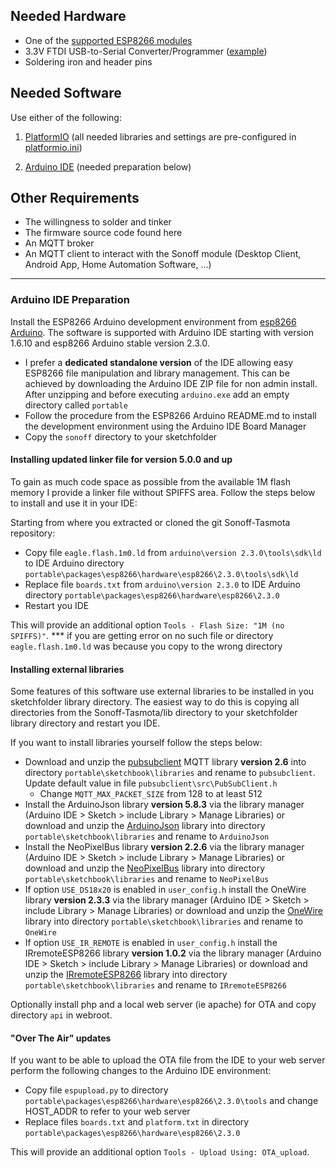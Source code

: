 ## Needed Hardware

* One of the [supported ESP8266 modules](https://github.com/arendst/Sonoff-Tasmota/blob/master/README.md)
* 3.3V FTDI USB-to-Serial Converter/Programmer ([example](https://www.sparkfun.com/products/9873))
* Soldering iron and header pins

## Needed Software

Use either of the following:

1. [PlatformIO](http://platformio.org) (all needed libraries and settings are pre-configured in [platformio.ini](https://github.com/arendst/Sonoff-Tasmota/blob/master/platformio.ini))

2. [Arduino IDE](https://www.arduino.cc/en/Main/Software) (needed preparation below)

## Other Requirements

* The willingness to solder and tinker
* The firmware source code found here
* An MQTT broker
* An MQTT client to interact with the Sonoff module (Desktop Client, Android App, Home Automation Software, ...)

----

### Arduino IDE Preparation

Install the ESP8266 Arduino development environment from [esp8266 Arduino](https://github.com/esp8266/Arduino). The software is supported with Arduino IDE starting with version 1.6.10 and esp8266 Arduino stable version 2.3.0.

- I prefer a **dedicated standalone version** of the IDE allowing easy ESP8266 file manipulation and library management. This can be achieved by downloading the Arduino IDE ZIP file for non admin install. After unzipping and before executing ``arduino.exe`` add an empty directory called ``portable``
- Follow the procedure from the ESP8266 Arduino README.md to install the development environment using the Arduino IDE Board Manager
- Copy the ``sonoff`` directory to your sketchfolder

#### Installing updated linker file for version 5.0.0 and up

To gain as much code space as possible from the available 1M flash memory I provide a linker file without SPIFFS area. Follow the steps below to install and use it in your IDE:

Starting from where you extracted or cloned the git Sonoff-Tasmota repository:
- Copy file ``eagle.flash.1m0.ld`` from ``arduino\version 2.3.0\tools\sdk\ld`` to IDE Arduino directory ``portable\packages\esp8266\hardware\esp8266\2.3.0\tools\sdk\ld``
- Replace file ``boards.txt`` from ``arduino\version 2.3.0`` to IDE Arduino directory ``portable\packages\esp8266\hardware\esp8266\2.3.0``
- Restart you IDE

This will provide an additional option ``Tools - Flash Size: "1M (no SPIFFS)"``.
*** if you are getting error on no such file or directory ``eagle.flash.1m0.ld`` was because you copy to the wrong directory

#### Installing external libraries

Some features of this software use external libraries to be installed in you sketchfolder library directory. The easiest way to do this is copying all directories from the Sonoff-Tasmota/lib directory to your sketchfolder library directory and restart you IDE.

If you want to install libraries yourself follow the steps below:
- Download and unzip the [pubsubclient](https://github.com/knolleary/pubsubclient/releases/tag/v2.6) MQTT library **version 2.6** into directory ``portable\sketchbook\libraries`` and rename to ``pubsubclient``. Update default value in file ``pubsubclient\src\PubSubClient.h``  
  - Change ``MQTT_MAX_PACKET_SIZE`` from 128 to at least 512  
- Install the ArduinoJson library **version 5.8.3** via the library manager (Arduino IDE > Sketch > include Library > Manage Libraries) or download and unzip the [ArduinoJson](https://github.com/bblanchon/ArduinoJson/releases/tag/v5.8.3
) library into directory ``portable\sketchbook\libraries`` and rename to ``ArduinoJson``
- Install the NeoPixelBus library **version 2.2.6** via the library manager (Arduino IDE > Sketch > include Library > Manage Libraries) or download and unzip the [NeoPixelBus](https://github.com/Makuna/NeoPixelBus/releases/tag/2.2.6) library  into directory ``portable\sketchbook\libraries`` and rename to ``NeoPixelBus``
- If option ``USE_DS18x20`` is enabled in ``user_config.h`` install the OneWire library **version 2.3.3** via the library manager (Arduino IDE > Sketch > include Library > Manage Libraries) or download and unzip the [OneWire](https://github.com/PaulStoffregen/OneWire/releases/tag/v2.3.3) library into directory ``portable\sketchbook\libraries`` and rename to ``OneWire``
- If option ``USE_IR_REMOTE`` is enabled in ``user_config.h`` install the IRremoteESP8266 library **version 1.0.2** via the library manager (Arduino IDE > Sketch > include Library > Manage Libraries) or download and unzip the [IRremoteESP8266](https://github.com/markszabo/IRremoteESP8266/releases/tag/v1.0.2) library into directory ``portable\sketchbook\libraries`` and rename to ``IRremoteESP8266``

Optionally install php and a local web server (ie apache) for OTA and copy directory ``api`` in webroot.

#### "Over The Air" updates
If you want to be able to upload the OTA file from the IDE to your web server perform the following changes to the Arduino IDE environment:

- Copy file ``espupload.py`` to directory ``portable\packages\esp8266\hardware\esp8266\2.3.0\tools`` and change HOST_ADDR to refer to your web server
- Replace files ``boards.txt`` and ``platform.txt`` in directory ``portable\packages\esp8266\hardware\esp8266\2.3.0``

This will provide an additional option ``Tools - Upload Using: OTA_upload``.
